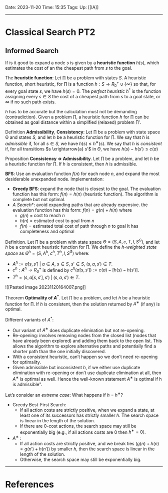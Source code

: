 Date: 2023-11-20
Time: 15:35
Tags:
Up: [[IA]]

---
# Classical Search PT2

## Informed Search

If is it good to expand a node $s$ is given by a **heuristic function** $h(s)$, which estimates the cost of an the cheapest path from $s$ to the goal. 

The **heuristic function**:
Let $\prod$ be a problem with states $S$. A heuristic function, short heuristic, for $\prod$ is a function $h : S \rightarrow R^+_0 \cup \{\infty\}$ so that, for every goal state $s$, we have $h(s) = 0$. The *perfect heuristic* $h^*$ is the function assigning every $s \in S$ the cost of a cheapest path from $s$ to a goal state, or $\infty$ if no such path exists.

$h$ has to be accurate but the calculation must not be demanding (contradiction).
Given a problem $\prod$, a heuristic function $h$ for $\prod$ can be obtained as goal distance within a simplified (relaxed) problem $\prod'$.

Definition **Admissibility**, **Consistency**:
Let $\prod$ be a problem with state space Θ and states $S$, and let $h$ be a heuristic function for $\prod$. We say that $h$ is *admissible* if, for all $s \in S$, we have $h(s) ≤ h^∗(s)$. We say that $h$ is *consistent* if, for all transitions $s \xrightarrow{a} s'$ in $\Theta$, we have $h(s) − h(s') \leq c(a)$

Proposition **Consistency $\Rightarrow$ Admissibility**. Let $\prod$ be a problem, and let $h$ be a heuristic function for $\prod$. If $h$ is consistent, then $h$ is admissible. 


**BFS**:
Use an evaluation function $f(n)$ for each node $n$, and expand the most desiderable unexpanded node. Implementation:
- **Greedy BFS**: expand the node that is closest to the goal. The evaluation function has this form: $f(n)=h(n)$ (heuristic function). The algorithm is complete but not optimal.
- **A* Search**: avoid expanding paths that are already expensive. the evaluation function has this form: $f(n)=g(n)+h(n)$ where 
	- $g(n)$ = cost to reach $n$
	- $h(n)$ = estimated cost to goal from $n$
	- $f(n)$ = estimated total cost of path through $n$ to goal
  It has completeness and optimal


Definition. Let $\prod$ be a problem with state space $\Theta = (S, A, c, T, I, S^G)$, and let $h$ be a consistent heuristic function for $\prod$. We define the *h-weighted state space* as $\Theta^h = (S, A^h , c^h , T^h , I, S^G)$ where: 
- $A^h := {a[s, s']\; |\; a \in A,\; s \in S,\; s' \in S,\;(s, a, s') \in T}$. 
- $c^h : A^h \rightarrow  R^+_0$ is defined by $c^h (a[s, s']) := c(a) − [h(s) − h(s')]$. 
- $T^h = {(s, a[s, s'], s')\; |\; (s, a, s') \in T}$.

![[Pasted image 20231120164007.png]]

Theorem **Optimality of $A^*$**. Let $\prod$ be a problem, and let $h$ be a heuristic function for $\prod$. If $h$ is consistent, then the solution returned by $A^∗$ (if any) is optimal.

Different variants of $A^*$:
- Our variant of $A^∗$ does duplicate elimination but not re-opening. 
- Re-opening: involves removing nodes from the closed list (nodes that have already been explored) and adding them back to the open list. This allows the algorithm to explore alternative paths and potentially find a shorter path than the one initially discovered.
- With a consistent heuristic, can’t happen so we don’t need re-opening for optimality. 
- Given admissible but inconsistent $h$, if we either use duplicate elimination with re-opening or don’t use duplicate elimination at all, then $A^∗$ is optimal as well. Hence the well-known statement $A^∗$ is optimal if h is admissible".

Let’s consider an *extreme case*: 
What happens if $h$ = $h^∗$? 
- Greedy Best-First Search: 
	- If all action costs are strictly positive, when we expand a state, at least one of its successors has strictly smaller $h$. The search space is linear in the length of the solution. 
	- If there are 0-cost actions, the search space may still be exponentially big (e.g., if all actions costs are 0 then $h^∗ = 0$). 
- $A^∗$ : 
	- If all action costs are strictly positive, and we break ties ($g(n) + h(n) = g(n') + h(n')$) by smaller $h$, then the search space is linear in the length of the solution. 
	- Otherwise, the search space may still be exponentially big.



---
# References
